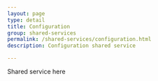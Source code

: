 ```yaml
---
layout: page
type: detail
title: Configuration
group: shared-services
permalink: /shared-services/configuration.html
description: Configuration shared service

---
```


Shared service here
